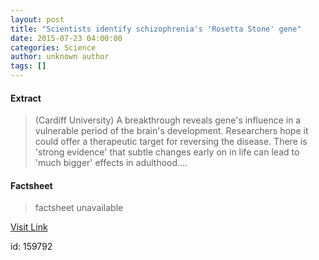 ```yaml
---
layout: post
title: "Scientists identify schizophrenia's 'Rosetta Stone' gene"
date: 2015-07-23 04:00:00
categories: Science
author: unknown author
tags: []
---
```



#### Extract
>(Cardiff University) A breakthrough reveals gene's influence in a vulnerable period of the brain's development. Researchers hope it could offer a therapeutic target for reversing the disease. There is 'strong evidence' that subtle changes early on in life can lead to 'much bigger' effects in adulthood....

#### Factsheet
>factsheet unavailable

[Visit Link](http://www.eurekalert.org/pub_releases/2015-07/cu-sis072315.php)

id:  159792


